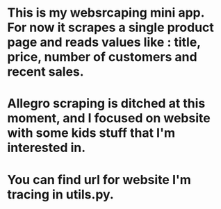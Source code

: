 # This is my websrcaping mini app. For now it scrapes a single product page and reads values like : title, price, number of customers and recent sales.
# Allegro scraping is ditched at this moment, and I focused on website with some kids stuff that I'm interested in.
# You can find url for website I'm tracing in utils.py.

